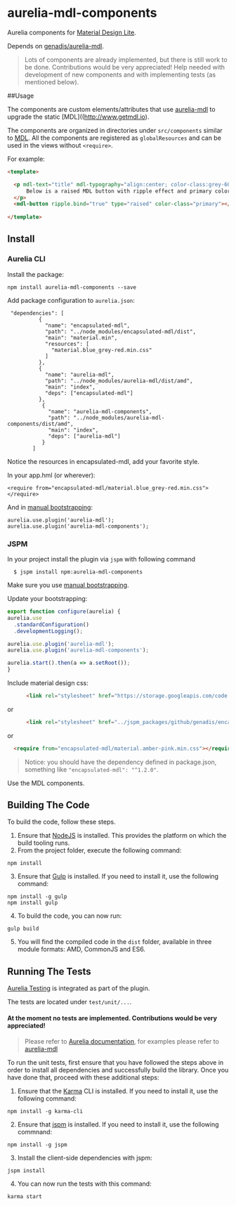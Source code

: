 # aurelia-mdl-components

Aurelia components for [Material Design Lite](http://www.getmdl.io).

Depends on [genadis/aurelia-mdl](https://github.com/genadis/aurelia-mdl).

> Lots of components are already implemented, but there is still work to be done. Contributions would be very appreciated!
Help needed with development of new components and with implementing tests (as mentioned below). 

##Usage

The components are custom elements/attributes that use [aurelia-mdl](https://github.com/genadis/aurelia-mdl) to upgrade the static [MDL]((http://www.getmdl.io).

The components are organized  in directories under `src/components` similar to [MDL](https://getmdl.io/components/index.html).
All the components are registered as `globalResources` and can be used in the views without `<require>`.

For example:
```html
<template>

  <p mdl-text="title" mdl-typography="align:center; color-class:grey-600;">
      Below is a raised MDL button with ripple effect and primary color
  </p>
  <mdl-button ripple.bind="true" type="raised" color-class="primary"></mdl-button>
    
</template>
```


## Install

### Aurelia CLI

Install the package:
```shell
npm install aurelia-mdl-components --save
```
Add package configuration to `aurelia.json`:
```
 "dependencies": [
          {
            "name": "encapsulated-mdl",
            "path": "../node_modules/encapsulated-mdl/dist",
            "main": "material.min",
            "resources": [
              "material.blue_grey-red.min.css"
            ]
          },
          {
            "name": "aurelia-mdl",
            "path": "../node_modules/aurelia-mdl/dist/amd",
            "main": "index",
            "deps": ["encapsulated-mdl"]
          },
           {
             "name": "aurelia-mdl-components",
             "path": "../node_modules/aurelia-mdl-components/dist/amd",
             "main": "index",
             "deps": ["aurelia-mdl"]
           }
        ]
```
Notice the resources in encapsulated-mdl, add your favorite style.

In your app.hml (or wherever):
```
<require from="encapsulated-mdl/material.blue_grey-red.min.css"></require>
```
And in [manual bootstrapping](http://aurelia.io/hub.html#/doc/article/aurelia/framework/latest/app-configuration-and-startup/4):
```
aurelia.use.plugin('aurelia-mdl');
aurelia.use.plugin('aurelia-mdl-components');
```

### JSPM

In your project install the plugin via `jspm` with following command

```
  $ jspm install npm:aurelia-mdl-components
```

Make sure you use [manual bootstrapping](http://aurelia.io/hub.html#/doc/article/aurelia/framework/latest/app-configuration-and-startup/4).

Update  your bootstrapping:

  ```javascript
export function configure(aurelia) {
  aurelia.use
    .standardConfiguration()
    .developmentLogging();

  aurelia.use.plugin('aurelia-mdl');
  aurelia.use.plugin('aurelia-mdl-components');

  aurelia.start().then(a => a.setRoot());
}
   ```

Include material design css:
```html
      <link rel="stylesheet" href="https://storage.googleapis.com/code.getmdl.io/1.0.0/material.indigo-pink.min.css">
```
or
```html
      <link rel="stylesheet" href="../jspm_packages/github/genadis/encapsulated-mdl@2.0.0/material.amber-pink.min.css">
```
or
```html
  <require from="encapsulated-mdl/material.amber-pink.min.css"></require>
```
> Notice: you should have the dependency defined in package.json, something like `"encapsulated-mdl": "^1.2.0"`.

Use the MDL components.


## Building The Code

To build the code, follow these steps.

1. Ensure that [NodeJS](http://nodejs.org/) is installed. This provides the platform on which the build tooling runs.
2. From the project folder, execute the following command:

  ```shell
  npm install
  ```
3. Ensure that [Gulp](http://gulpjs.com/) is installed. If you need to install it, use the following command:

  ```shell
  npm install -g gulp
  npm install gulp
  ```
4. To build the code, you can now run:

  ```shell
  gulp build
  ```
5. You will find the compiled code in the `dist` folder, available in three module formats: AMD, CommonJS and ES6.

## Running The Tests

[Aurelia Testing](http://aurelia.io/hub.html#/doc/article/aurelia/testing/latest/testing-components) is integrated as part of the plugin.

The tests are located under `test/unit/...`.
#### At the moment no tests are implemented. Contributions would be very appreciated!
> Please refer to [Aurelia documentation](http://aurelia.io/hub.html#/doc/article/aurelia/testing/latest/testing-components), for examples please refer to [aurelia-mdl](https://github.com/genadis/aurelia-mdl/blob/master/test/unit/button.spec.js)

To run the unit tests, first ensure that you have followed the steps above in order to install all dependencies and successfully build the library. Once you have done that, proceed with these additional steps:

1. Ensure that the [Karma](http://karma-runner.github.io/) CLI is installed. If you need to install it, use the following command:

  ```shell
  npm install -g karma-cli
  ```
2. Ensure that [jspm](http://jspm.io/) is installed. If you need to install it, use the following commnand:

  ```shell
  npm install -g jspm
  ```
3. Install the client-side dependencies with jspm:

  ```shell
  jspm install
  ```

4. You can now run the tests with this command:

  ```shell
  karma start
  ```

